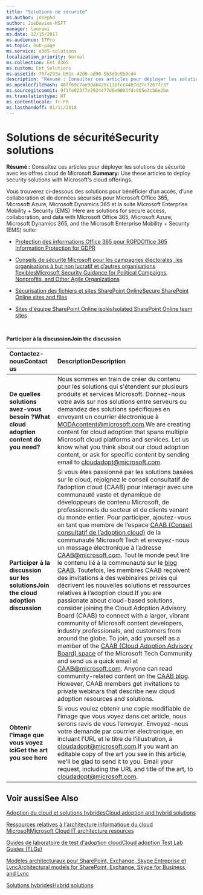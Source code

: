 ```yaml
---
title: "Solutions de sécurité"
ms.author: josephd
author: JoeDavies-MSFT
manager: laurawi
ms.date: 12/15/2017
ms.audience: ITPro
ms.topic: hub-page
ms.service: o365-solutions
localization_priority: Normal
ms.collection: Ent_O365
ms.custom: Ent_Solutions
ms.assetid: 75fa293a-b51c-42d0-ad90-5b3d9c9b0cd4
description: "Résumé : Consultez ces articles pour déployer les solutions de sécurité avec les offres cloud de Microsoft."
ms.openlocfilehash: 48ff69c7ae90ab429c11bfcc4407d2fcf267fc37
ms.sourcegitcommit: 9f1fe023f7e2924477d6e9003fdc805e3cb6e2be
ms.translationtype: HT
ms.contentlocale: fr-FR
ms.lasthandoff: 01/11/2018
---
```

# <a name="security-solutions"></a><span data-ttu-id="899f8-103">Solutions de sécurité</span><span class="sxs-lookup"><span data-stu-id="899f8-103">Security solutions</span></span>

 <span data-ttu-id="899f8-104">**Résumé :** Consultez ces articles pour déployer les solutions de sécurité avec les offres cloud de Microsoft.</span><span class="sxs-lookup"><span data-stu-id="899f8-104">**Summary:** Use these articles to deploy security solutions with Microsoft's cloud offerings.</span></span>
  
<span data-ttu-id="899f8-105">Vous trouverez ci-dessous des solutions pour bénéficier d’un accès, d’une collaboration et de données sécurisés pour Microsoft Office 365, Microsoft Azure, Microsoft Dynamics 365 et la suite Microsoft Enterprise Mobility + Security (EMS) :</span><span class="sxs-lookup"><span data-stu-id="899f8-105">Here are solutions for secure access, collaboration, and data with Microsoft Office 365, Microsoft Azure, Microsoft Dynamics 365, and the Microsoft Enterprise Mobility + Security (EMS) suite:</span></span>

- [<span data-ttu-id="899f8-106">Protection des informations Office 365 pour RGPD</span><span class="sxs-lookup"><span data-stu-id="899f8-106">Office 365 Information Protection for GDPR</span></span>](office-365-information-protection-for-gdpr.md)
  
- [<span data-ttu-id="899f8-107">Conseils de sécurité Microsoft pour les campagnes électorales, les organisations à but non lucratif et d’autres organisations flexibles</span><span class="sxs-lookup"><span data-stu-id="899f8-107">Microsoft Security Guidance for Political Campaigns, Nonprofits, and Other Agile Organizations</span></span>](microsoft-security-guidance-for-political-campaigns-nonprofits-and-other-agile-o.md)
    
- [<span data-ttu-id="899f8-108">Sécurisation des fichiers et sites SharePoint Online</span><span class="sxs-lookup"><span data-stu-id="899f8-108">Secure SharePoint Online sites and files</span></span>](secure-sharepoint-online-sites-and-files.md)
    
- [<span data-ttu-id="899f8-109">Sites d'équipe SharePoint Online isolés</span><span class="sxs-lookup"><span data-stu-id="899f8-109">Isolated SharePoint Online team sites</span></span>](isolated-sharepoint-online-team-sites.md)
<br/>
    
<span data-ttu-id="899f8-110">**Participer à la discussion**</span><span class="sxs-lookup"><span data-stu-id="899f8-110">**Join the discussion**</span></span>

|<span data-ttu-id="899f8-111">**Contactez-nous**</span><span class="sxs-lookup"><span data-stu-id="899f8-111">**Contact us**</span></span>|<span data-ttu-id="899f8-112">**Description**</span><span class="sxs-lookup"><span data-stu-id="899f8-112">**Description**</span></span>|
|:-----|:-----|
|<span data-ttu-id="899f8-113">**De quelles solutions avez-vous besoin ?**</span><span class="sxs-lookup"><span data-stu-id="899f8-113">**What cloud adoption content do you need?**</span></span> <br/> |<span data-ttu-id="899f8-p101">Nous sommes en train de créer du contenu pour les solutions qui s'étendent sur plusieurs produits et services Microsoft. Donnez-nous votre avis sur nos solutions entre serveurs ou demandez des solutions spécifiques en envoyant un courrier électronique à [MODAcontent@microsoft.com](mailto:cloudadopt@microsoft.com?Subject=[Cloud%20Adoption%20Content%20Feedback]:%20).</span><span class="sxs-lookup"><span data-stu-id="899f8-p101">We are creating content for cloud adoption that spans multiple Microsoft cloud platforms and services. Let us know what you think about our cloud adoption content, or ask for specific content by sending email to [cloudadopt@microsoft.com](mailto:cloudadopt@microsoft.com?Subject=[Cloud%20Adoption%20Content%20Feedback]:%20).  </span></span><br/> |
|<span data-ttu-id="899f8-116">**Participer à la discussion sur les solutions**</span><span class="sxs-lookup"><span data-stu-id="899f8-116">**Join the cloud adoption discussion**</span></span> <br/> |<span data-ttu-id="899f8-p102">Si vous êtes passionné par les solutions basées sur le cloud, rejoignez le conseil consultatif de l’adoption cloud (CAAB) pour interagir avec une communauté vaste et dynamique de développeurs de contenu Microsoft, de professionnels du secteur et de clients venant du monde entier. Pour participer, ajoutez-vous en tant que membre de l’espace [CAAB (Conseil consultatif de l’adoption cloud)]((https://aka.ms/caab)) de la communauté Microsoft Tech et envoyez-nous un message électronique à l’adresse [CAAB@microsoft.com](mailto:caab@microsoft.com?Subject=I%20just%20joined%20the%20Cloud%20Adoption%20Advisory%20Board!). Tout le monde peut lire le contenu lié à la communauté sur le [blog CAAB]((https://blogs.technet.com/b/solutions_advisory_board/)). Toutefois, les membres CAAB reçoivent des invitations à des webinaires privés qui décrivent les nouvelles solutions et ressources relatives à l’adoption cloud.</span><span class="sxs-lookup"><span data-stu-id="899f8-p102">If you are passionate about cloud-based solutions, consider joining the Cloud Adoption Advisory Board (CAAB) to connect with a larger, vibrant community of Microsoft content developers, industry professionals, and customers from around the globe. To join, add yourself as a member of the [CAAB (Cloud Adoption Advisory Board) space]((https://aka.ms/caab)) of the Microsoft Tech Community and send us a quick email at [CAAB@microsoft.com](mailto:caab@microsoft.com?Subject=I%20just%20joined%20the%20Cloud%20Adoption%20Advisory%20Board!). Anyone can read community-related content on the [CAAB blog]((https://blogs.technet.com/b/solutions_advisory_board/)). However, CAAB members get invitations to private webinars that describe new cloud adoption resources and solutions.  </span></span><br/> |
|<span data-ttu-id="899f8-120">**Obtenir l'image que vous voyez ici**</span><span class="sxs-lookup"><span data-stu-id="899f8-120">**Get the art you see here**</span></span> <br/> |<span data-ttu-id="899f8-p103">Si vous voulez obtenir une copie modifiable de l’image que vous voyez dans cet article, nous serons ravis de vous l’envoyer. Envoyez-nous votre demande par courrier électronique, en incluant l’URL et le titre de l’illustration, à [cloudadopt@microsoft.com](mailto:cloudadopt@microsoft.com?subject=[Art%20Request]:%20).</span><span class="sxs-lookup"><span data-stu-id="899f8-p103">If you want an editable copy of the art you see in this article, we'll be glad to send it to you. Email your request, including the URL and title of the art, to [cloudadopt@microsoft.com](mailto:cloudadopt@microsoft.com?subject=[Art%20Request]:%20).  </span></span><br/> |
   
## <a name="see-also"></a><span data-ttu-id="899f8-123">Voir aussi</span><span class="sxs-lookup"><span data-stu-id="899f8-123">See Also</span></span>

[<span data-ttu-id="899f8-124">Adoption du cloud et solutions hybrides</span><span class="sxs-lookup"><span data-stu-id="899f8-124">Cloud adoption and hybrid solutions</span></span>](cloud-adoption-and-hybrid-solutions.md)
  
[<span data-ttu-id="899f8-125">Ressources relatives à l'architecture informatique du cloud Microsoft</span><span class="sxs-lookup"><span data-stu-id="899f8-125">Microsoft Cloud IT architecture resources</span></span>](microsoft-cloud-it-architecture-resources.md)
  
[<span data-ttu-id="899f8-126">Guides de laboratoire de test d'adoption cloud</span><span class="sxs-lookup"><span data-stu-id="899f8-126">Cloud adoption Test Lab Guides (TLGs)</span></span>](cloud-adoption-test-lab-guides-tlgs.md)
  
[<span data-ttu-id="899f8-127">Modèles architecturaux pour SharePoint, Exchange, Skype Entreprise et Lync</span><span class="sxs-lookup"><span data-stu-id="899f8-127">Architectural models for SharePoint, Exchange, Skype for Business, and Lync</span></span>](architectural-models-for-sharepoint-exchange-skype-for-business-and-lync.md)
  
[<span data-ttu-id="899f8-128">Solutions hybrides</span><span class="sxs-lookup"><span data-stu-id="899f8-128">Hybrid solutions</span></span>](hybrid-solutions.md)


